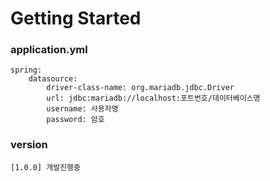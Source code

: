 # Getting Started

### application.yml

```
spring:
    datasource:
        driver-class-name: org.mariadb.jdbc.Driver
        url: jdbc:mariadb://localhost:포트번호/데이터베이스명
        username: 사용자명
        password: 암호
```

### version

```
[1.0.0] 개발진행중
```